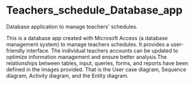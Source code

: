 # Teachers_schedule_Database_app
Database application to manage teachers' schedules.

This is a database app created with Microsoft Access (a database management system) to manage teachers schedules.  It provides a user-friendly interface.  The individual teachers accounts can be updated to optimize information management and ensure better analysis.The relationships between tables, input,  queries, forms, and reports have been defined in the images provided. That is the User case diagram, Sequence diagram, Activity diagram, and the Entity diagram. 
